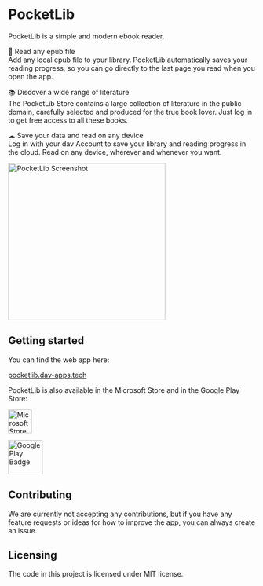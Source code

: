 # PocketLib

PocketLib is a simple and modern ebook reader.

📖 Read any epub file\
Add any local epub file to your library. PocketLib automatically saves your reading progress, so you can go directly to the last page you read when you open the app.

📚 Discover a wide range of literature\
The PocketLib Store contains a large collection of literature in the public domain, carefully selected and produced for the true book lover. Just log in to get free access to all these books.

☁ Save your data and read on any device\
Log in with your dav Account to save your library and reading progress in the cloud. Read on any device, wherever and whenever you want.

<img src="https://am3pap001files.storage.live.com/y4mNpd764ydZfBAtIrI_nj06vnmvfuEgN3Z8ozPNZjPEosGxIBPXZraRO5nRWPd1EhRV_V6VOG8jCARUcsoT5bP068VLgPVZwpQlvkr9bfToe5ZbJZJMX3cb4Rn6TwCKJwCFuVooEmBVRE5Jwd6VO0TZIMvSCen9KZ24ea4lymWE5Ru8fTJOj5E9j4DVznp3gN8?width=321&height=660&cropmode=none" alt="PocketLib Screenshot" width="320" />

## Getting started
You can find the web app here: 

[pocketlib.dav-apps.tech](https://pocketlib.dav-apps.tech)

PocketLib is also available in the Microsoft Store and in the Google Play Store:

<a href='//www.microsoft.com/store/apps/9NCRKB9SQ79S?cid=storebadge&ocid=badge' target="blank"><img src='https://dav-apps.tech/assets/images/MicrosoftStoreBadge.png' alt='Microsoft Store badge' height="48" /></a>

<a href='https://play.google.com/store/apps/details?id=app.dav.pocketlib&pcampaignid=MKT-Other-global-all-co-prtnr-py-PartBadge-Mar2515-1' target="blank"><img alt='Google Play Badge' src='https://play.google.com/intl/en_us/badges/images/generic/en_badge_web_generic.png' height="70" /></a>

## Contributing

We are currently not accepting any contributions, but if you have any feature requests or ideas for how to improve the app, you can always create an issue.

## Licensing

The code in this project is licensed under MIT license.
